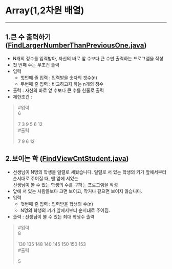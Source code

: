 # Array(1,2차원 배열)

--- 

## 1.큰 수 출력하기 ([FindLargerNumberThanPreviousOne.java](https://github.com/90mansik/codingTest-inflearn/blob/master/src/com/algorithm/array/FindLargerNumberThanPreviousOne.java))
- N개의 정수를 입력받아, 자신의 바로 앞 수보다 큰 수만 출력하는 프로그램을 작성
- 첫 번째 수는 무조건 출력
- 입력
    - 첫번째 줄 입력 : 입력받을 숫자의 갯수(n)
    - 두번째 줄 입력 : 비교하고자 하는 n개의 정수
- 출력 : 자신의 바로 앞 수보다 큰 수를 한줄로 출력
- 제한조건 : 

> #입력  
> 6 </br>  
> 7 3 9 5 6 12 </br>
> #출력 </br>  
> 7 9 6 12


## 2.보이는 학 ([FindViewCntStudent.java](https://github.com/90mansik/codingTest-inflearn/blob/master/src/com/algorithm/array/FindViewCntStudent.java))
- 선생님이 N명의 학생을 일렬로 세웠습니다. 일렬로 서 있는 학생의 키가 앞에서부터 순서대로 주어질 때, 맨 앞에 서있는 </br>
  선생님이 볼 수 있는 학생의 수를 구하는 프로그램을 작성
- 앞에 서 있는 사람들보다 크면 보이고, 작거나 같으면 보이지 않습니다.
- 입력
  - 첫번째 줄 입력 : 입력받을 학생의 수(n)
  - N명의 학생의 키가 앞에서부터 순서대로 주어짐.
- 출력 : 선생님이 볼 수 있는 최대 학생수 출력

> #입력  
> 8 </br>  
> 130 135 148 140 145 150 150 153 </br>
> #출력 </br>  
> 5
